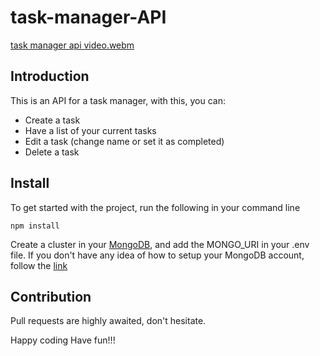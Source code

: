 # task-manager-API
[task manager api video.webm](https://user-images.githubusercontent.com/91855362/191943684-a47b4570-a696-4d15-be8f-a45510981f41.webm)

## Introduction
This is an API for a task manager, with this, you can:
- Create a task
- Have a list of your current tasks
- Edit a task (change name or set it as completed)
- Delete a task

## Install
To get started with the project, run the following in your command line
```
npm install
```

Create a cluster in your <a href="https://cloud.mongodb.com/">MongoDB</a>, and add the MONGO_URI in your .env file. 
If you don't have any idea of how to setup your MongoDB account, follow the <a href="https://www.mongodb.com/docs/atlas/tutorial/create-atlas-account/">link</a>

## Contribution
Pull requests are highly awaited, don't hesitate.

Happy coding
Have fun!!!
